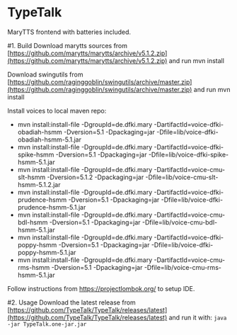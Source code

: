 # TypeTalk
MaryTTS frontend with batteries included.

#1. Build
Download marytts sources from [https://github.com/marytts/marytts/archive/v5.1.2.zip](https://github.com/marytts/marytts/archive/v5.1.2.zip) and run mvn install

Download swingutils from [https://github.com/raginggoblin/swingutils/archive/master.zip](https://github.com/raginggoblin/swingutils/archive/master.zip) and run mvn install

Install voices to local maven repo:
* mvn install:install-file -DgroupId=de.dfki.mary -DartifactId=voice-dfki-obadiah-hsmm -Dversion=5.1 -Dpackaging=jar -Dfile=lib/voice-dfki-obadiah-hsmm-5.1.jar
* mvn install:install-file -DgroupId=de.dfki.mary -DartifactId=voice-dfki-spike-hsmm -Dversion=5.1 -Dpackaging=jar -Dfile=lib/voice-dfki-spike-hsmm-5.1.jar
* mvn install:install-file -DgroupId=de.dfki.mary -DartifactId=voice-cmu-slt-hsmm -Dversion=5.1.2 -Dpackaging=jar -Dfile=lib/voice-cmu-slt-hsmm-5.1.2.jar
* mvn install:install-file -DgroupId=de.dfki.mary -DartifactId=voice-dfki-prudence-hsmm -Dversion=5.1 -Dpackaging=jar -Dfile=lib/voice-dfki-prudence-hsmm-5.1.jar
* mvn install:install-file -DgroupId=de.dfki.mary -DartifactId=voice-cmu-bdl-hsmm -Dversion=5.1 -Dpackaging=jar -Dfile=lib/voice-cmu-bdl-hsmm-5.1.jar
* mvn install:install-file -DgroupId=de.dfki.mary -DartifactId=voice-dfki-poppy-hsmm -Dversion=5.1 -Dpackaging=jar -Dfile=lib/voice-dfki-poppy-hsmm-5.1.jar
* mvn install:install-file -DgroupId=de.dfki.mary -DartifactId=voice-cmu-rms-hsmm -Dversion=5.1 -Dpackaging=jar -Dfile=lib/voice-cmu-rms-hsmm-5.1.jar

Follow instructions from https://projectlombok.org/ to setup IDE.

#2. Usage
Download the latest release from [https://github.com/TypeTalk/TypeTalk/releases/latest](https://github.com/TypeTalk/TypeTalk/releases/latest) and run it with: `java -jar TypeTalk.one-jar.jar` 


